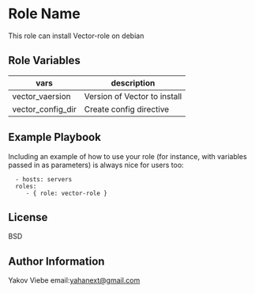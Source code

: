 Role Name
=========

This role can install Vector-role on debian

Role Variables
--------------

|vars|description|
|---------|----------------|
| vector_vaersion | Version of Vector to install  |
| vector_config_dir | Create config directive |

Example Playbook
----------------

Including an example of how to use your role (for instance, with variables passed in as parameters) is always nice for users too:

      - hosts: servers
      roles:
         - { role: vector-role }
License
-------

BSD

Author Information
------------------

Yakov Viebe email:yahanext@gmail.com
